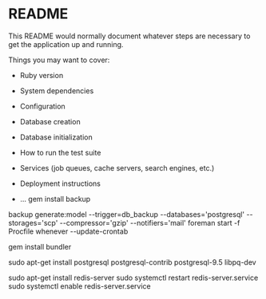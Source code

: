 # README

This README would normally document whatever steps are necessary to get the
application up and running.

Things you may want to cover:

* Ruby version

* System dependencies

* Configuration

* Database creation

* Database initialization

* How to run the test suite

* Services (job queues, cache servers, search engines, etc.)

* Deployment instructions

* ...
gem install backup

backup generate:model --trigger=db_backup --databases='postgresql' --storages='scp' --compressor='gzip' --notifiers='mail'
foreman start -f Procfile
whenever --update-crontab

gem install bundler

sudo apt-get install postgresql postgresql-contrib postgresql-9.5 libpq-dev

sudo apt-get install redis-server
sudo systemctl restart redis-server.service
sudo systemctl enable redis-server.service